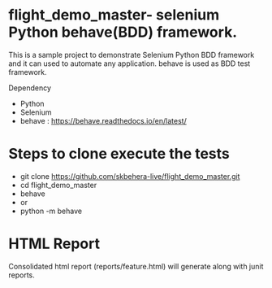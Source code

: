 # flight_demo_master- selenium Python behave(BDD) framework.

This is a sample project to demonstrate Selenium Python BDD framework and it can used to automate any application. behave is used as BDD test framework.

Dependency 

- Python 
- Selenium
- behave : https://behave.readthedocs.io/en/latest/

# Steps to clone execute the tests

- git clone https://github.com/skbehera-live/flight_demo_master.git
- cd flight_demo_master
- behave 
- or
- python -m behave

# HTML Report
Consolidated html report (reports/feature.html) will generate along with junit reports.


